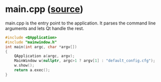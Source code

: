 # main.cpp ([source](../appskeleton/main.cpp))
main.cpp is the entry point to the application. It parses the command line
arguments and lets Qt handle the rest. 

``` cpp
#include <QApplication>
#include "mainwindow.h"
int main(int argc, char *argv[])
{
	QApplication a(argc, argv);
	MainWindow w(nullptr, argc>1 ? argv[1] : "default_config.cfg");
	w.show();   
	return a.exec();
}
